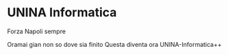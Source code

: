 # UNINA Informatica
Forza Napoli sempre

Oramai gian non so dove sia finito
Questa diventa ora UNINA-Informatica++
